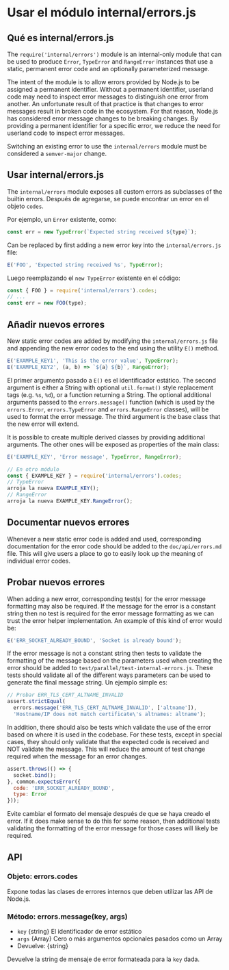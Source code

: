 # Usar el módulo internal/errors.js

## Qué es internal/errors.js

The `require('internal/errors')` module is an internal-only module that can be used to produce `Error`, `TypeError` and `RangeError` instances that use a static, permanent error code and an optionally parameterized message.

The intent of the module is to allow errors provided by Node.js to be assigned a permanent identifier. Without a permanent identifier, userland code may need to inspect error messages to distinguish one error from another. An unfortunate result of that practice is that changes to error messages result in broken code in the ecosystem. For that reason, Node.js has considered error message changes to be breaking changes. By providing a permanent identifier for a specific error, we reduce the need for userland code to inspect error messages.

Switching an existing error to use the `internal/errors` module must be considered a `semver-major` change.

## Usar internal/errors.js

The `internal/errors` module exposes all custom errors as subclasses of the builtin errors. Después de agregarse, se puede encontrar un error en el objeto `codes`.

Por ejemplo, un `Error` existente, como:

```js
const err = new TypeError(`Expected string received ${type}`);
```

Can be replaced by first adding a new error key into the `internal/errors.js` file:

```js
E('FOO', 'Expected string received %s', TypeError);
```

Luego reemplazando el `new TypeError` existente en el código:

```js
const { FOO } = require('internal/errors').codes;
// ...
const err = new FOO(type);
```

## Añadir nuevos errores

New static error codes are added by modifying the `internal/errors.js` file and appending the new error codes to the end using the utility `E()` method.

```js
E('EXAMPLE_KEY1', 'This is the error value', TypeError);
E('EXAMPLE_KEY2', (a, b) => `${a} ${b}`, RangeError);
```

El primer argumento pasado a `E()` es el identificador estático. The second argument is either a String with optional `util.format()` style replacement tags (e.g. `%s`, `%d`), or a function returning a String. The optional additional arguments passed to the `errors.message()` function (which is used by the `errors.Error`, `errors.TypeError` and `errors.RangeError` classes), will be used to format the error message. The third argument is the base class that the new error will extend.

It is possible to create multiple derived classes by providing additional arguments. The other ones will be exposed as properties of the main class:
```js
E('EXAMPLE_KEY', 'Error message', TypeError, RangeError);

// En otro módulo 
const { EXAMPLE_KEY } = require('internal/errors').codes;
// TypeError 
arroja la nueva EXAMPLE_KEY();
// RangeError 
arroja la nueva EXAMPLE_KEY.RangeError();
```

## Documentar nuevos errores

Whenever a new static error code is added and used, corresponding documentation for the error code should be added to the `doc/api/errors.md` file. This will give users a place to go to easily look up the meaning of individual error codes.

## Probar nuevos errores

When adding a new error, corresponding test(s) for the error message formatting may also be required. If the message for the error is a constant string then no test is required for the error message formatting as we can trust the error helper implementation. An example of this kind of error would be:

```js
E('ERR_SOCKET_ALREADY_BOUND', 'Socket is already bound');
```

If the error message is not a constant string then tests to validate the formatting of the message based on the parameters used when creating the error should be added to `test/parallel/test-internal-errors.js`.  These tests should validate all of the different ways parameters can be used to generate the final message string. Un ejemplo simple es:

```js
// Probar ERR_TLS_CERT_ALTNAME_INVALID
assert.strictEqual(
  errors.message('ERR_TLS_CERT_ALTNAME_INVALID', ['altname']),
  'Hostname/IP does not match certificate\'s altnames: altname');
```

In addition, there should also be tests which validate the use of the error based on where it is used in the codebase.  For these tests, except in special cases, they should only validate that the expected code is received and NOT validate the message.  This will reduce the amount of test change required when the message for an error changes.

```js
assert.throws(() => {
  socket.bind();
}, common.expectsError({
  code: 'ERR_SOCKET_ALREADY_BOUND',
  type: Error
}));
```

Evite cambiar el formato del mensaje después de que se haya creado el error. If it does make sense to do this for some reason, then additional tests validating the formatting of the error message for those cases will likely be required.

## API

### Objeto: errors.codes

Expone todas las clases de errores internos que deben utilizar las API de Node.js.

### Método: errors.message(key, args)

* `key` {string} El identificador de error estático
* `args` {Array} Cero o más argumentos opcionales pasados como un Array
* Devuelve: {string}

Devuelve la string de mensaje de error formateada para la `key` dada.
